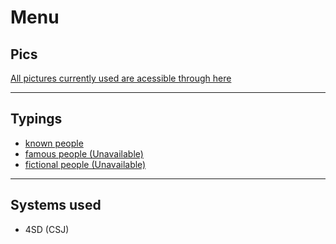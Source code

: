 # Menu

## Pics

[All pictures currently used are acessible through here](https://github.com/HugoParada19/healer_typing_list/tree/master/pics)

---

## Typings

- [known people](kno_people/README.md)
- [famous people (Unavailable)](#)
- [fictional people (Unavailable)](#)

---

## Systems used

- 4SD (CSJ)
